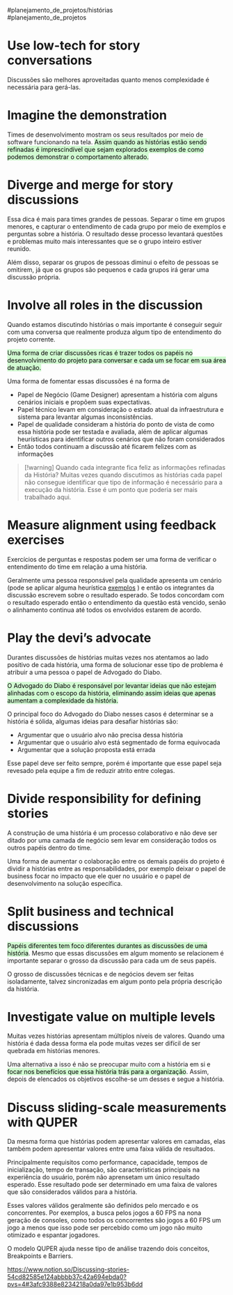 #planejamento_de_projetos/histórias  
#planejamento_de_projetos 

# Use low-tech for story conversations

Discussões são melhores aproveitadas quanto menos complexidade é necessária para gerá-las.

# Imagine the demonstration

Times de desenvolvimento mostram os seus resultados por meio de software funcionando na tela. <mark style="background: #BBFABBA6;">Assim quando as histórias estão sendo refinadas é imprescindível que sejam explorados exemplos de como podemos demonstrar o comportamento alterado.</mark>

# Diverge and merge for story discussions

Essa dica é mais para times grandes de pessoas. Separar o time em grupos menores, e capturar o entendimento de cada grupo por meio de exemplos e perguntas sobre a história. O resultado desse processo levantará questões e problemas muito mais interessantes que se o grupo inteiro estiver reunido.

Além disso, separar os grupos de pessoas diminui o efeito de pessoas se omitirem, já que os grupos são pequenos e cada grupos irá gerar uma discussão própria.

# Involve all roles in the discussion

Quando estamos discutindo histórias o mais importante é conseguir seguir com uma conversa que realmente produza algum tipo de entendimento do projeto corrente.

<mark style="background: #BBFABBA6;">Uma forma de criar discussões ricas é trazer todos os papéis no desenvolvimento do projeto para conversar e cada um se focar em sua área de atuação.</mark>

Uma forma de fomentar essas discussões é na forma de

- Papel de Negócio (Game Designer) apresentam a história com alguns cenários iniciais e propõem suas expectativas.
- Papel técnico levam em consideração o estado atual da infraestrutura e sistema para levantar algumas inconsistências.
- Papel de qualidade consideram a história do ponto de vista de como essa história pode ser testada e avaliada, além de aplicar algumas heurísticas para identificar outros cenários que não foram considerados
- Então todos continuam a discussão até ficarem felizes com as informações

> [!warning] Quando cada integrante fica feliz as informações refinadas da História?
> Muitas vezes quando discutimos as histórias cada papel não consegue identificar que tipo de informação é necessário para a execução da história. Esse é um ponto que poderia ser mais trabalhado aqui.

# Measure alignment using feedback exercises

Exercícios de perguntas e respostas podem ser uma forma de verificar o entendimento do time em relação a uma história.

Geralmente uma pessoa responsável pela qualidade apresenta um cenário (pode se aplicar alguma heurística [exemplos](https://blog.testproject.io/2021/07/05/software-testing-heuristics/) ) e então os integrantes da discussão escrevem sobre o resultado esperado. Se todos concordam com o resultado esperado então o entendimento da questão está vencido, senão o alinhamento continua até todos os envolvidos estarem de acordo.

# Play the devi’s advocate

Durantes discussões de histórias muitas vezes nos atentamos ao lado positivo de cada história, uma forma de solucionar esse tipo de problema é atribuir a uma pessoa o papel de Advogado do Diabo. 

<mark style="background: #BBFABBA6;">O Advogado do Diabo é responsável por levantar ideias que não estejam alinhadas com o escopo da história, eliminando assim ideias que apenas aumentam a complexidade da história.</mark>

O principal foco do Advogado do Diabo nesses casos é determinar se a história é sólida, algumas ideias para desafiar histórias são:

- Argumentar que o usuário alvo não precisa dessa história
- Argumentar que o usuário alvo está segmentado de forma equivocada
- Argumentar que a solução proposta está errada

Esse papel deve ser feito sempre, porém é importante que esse papel seja revesado pela equipe a fim de reduzir atrito entre colegas.

# Divide responsibility for defining stories

A construção de uma história é um processo colaborativo e não deve ser ditado por uma camada de negócio sem levar em consideração todos os outros papéis dentro do time.

Uma forma de aumentar o colaboração entre os demais papéis do projeto é dividir a histórias entre as responsabilidades, por exemplo deixar o papel de business focar no impacto que ele quer no usuário e o papel de desenvolvimento na solução específica.

# Split business and technical discussions

<mark style="background: #BBFABBA6;">Papéis diferentes tem foco diferentes durantes as discussões de uma história</mark>. Mesmo que essas discussões em algum momento se relacionem é importante separar o grosso da discussão para cada um de seus papéis.

O grosso de discussões técnicas e de negócios devem ser feitas isoladamente, talvez sincronizadas em algum ponto pela própria descrição da história.

# Investigate value on multiple levels

Muitas vezes histórias apresentam múltiplos níveis de valores. Quando uma história é dada dessa forma ela pode muitas vezes ser difícil de ser quebrada em histórias menores.

Uma alternativa a isso é não se preocupar muito com a história em si e <mark style="background: #BBFABBA6;">focar nos benefícios que essa história trás para a organização</mark>. Assim, depois de elencados os objetivos escolhe-se um desses e segue a história.

# Discuss sliding-scale measurements with QUPER

Da mesma forma que histórias podem apresentar valores em camadas, elas também podem apresentar valores entre uma faixa válida de resultados.

Principalmente requisitos como performance, capacidade, tempos de inicialização, tempo de transação, são características principais na experiência do usuário, porém não aprensetam um único resultado esperado. Esse resultado pode ser determinado em uma faixa de valores que são considerados válidos para a história.

Esses valores válidos geralmente são definidos pelo mercado e os concorrentes. Por exemplos, a busca pelos jogos a 60 FPS na nona geração de consoles, como todos os concorrentes são jogos a 60 FPS um jogo a menos que isso pode ser percebido como um jogo não muito otimizado e espantar jogadores.

O modelo QUPER ajuda nesse tipo de análise trazendo dois conceitos, Breakpoints e Barriers.

https://www.notion.so/Discussing-stories-54cd82585e124abbbb37c42a694ebda0?pvs=4#3afc9388e8234218a0da97e1b953b6dd